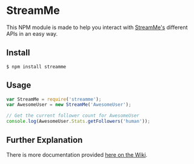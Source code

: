 # StreamMe
This NPM module is made to help you interact with [StreamMe's](https://stream.me) different APIs in an easy way.

## Install
`$ npm install streamme`

## Usage
```javascript
var StreamMe = require('streamme');
var AwesomeUser = new StreamMe('AwesomeUser');

// Get the current follower count for AwesomeUser
console.log(AwesomeUser.Stats.getFollowers('human'));
```
## Further Explanation
There is more documentation provided [here on the Wiki](https://github.com/MatthewNPM/streamme/wiki).
